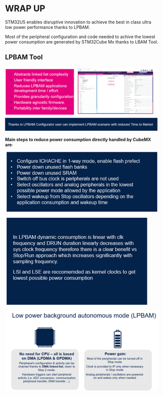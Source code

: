 
# WRAP UP

STM32U5 enables disruptive innovation to achieve the best in class ultra low power performance thanks to LPBAM. 

Most of the peripheral configuration and code needed to achive the lowest power consumption are generated by STM32Cube Mx thanks to LBAM Tool.

## LPBAM Tool ##

![Cubemx start](./img/0901.png)



**Main steps to reduce power consumption directly handled by CubeMX are**:


![Cubemx start](./img/0900.png)


![Cubemx start](./img/0903.png)


![Cubemx start](./img/0904.png)